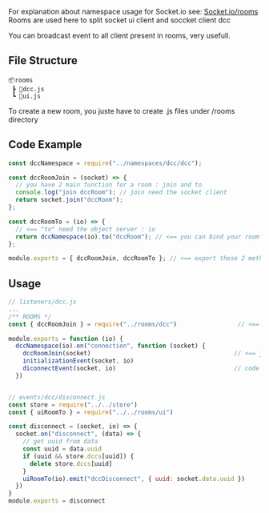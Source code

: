 For explanation about namespace usage for Socket.io see: [Socket.io/rooms](https://socket.io/docs/v4/rooms/)
Rooms are used here to split socket ui client and soccket client dcc

You can broadcast event to all client present in rooms, very usefull.

## File Structure

```
📦rooms
 ┣ 📜dcc.js
 ┗ 📜ui.js
```

To create a new room, you juste have to create .js files under /rooms directory

## Code Example

```javascript
const dccNamespace = require("../namespaces/dcc/dcc");

const dccRoomJoin = (socket) => {
  // you have 2 main function for a room : join and to
  console.log("join dccRoom"); // join need the socket client
  return socket.join("dccRoom");
};

const dccRoomTo = (io) => {
  // <== "to" need the object server : io
  return dccNamespace(io).to("dccRoom"); // <== you can bind your room to a namespace like this
};

module.exports = { dccRoomJoin, dccRoomTo }; // <== export these 2 methods
```

## Usage

```javascript
// listeners/dcc.js
...
/** ROOMS */
const { dccRoomJoin } = require("../rooms/dcc")                 // <== room are import here

module.exports = function (io) {
  dccNamespace(io).on("connection", function (socket) {
    dccRoomJoin(socket)                                        // <== join are called here
    initializationEvent(socket, io)
    diconnectEvent(socket, io)                                 // code of this below ...
  })


// events/dcc/disconnect.js
const store = require("../../store")
const { uiRoomTo } = require("../../rooms/ui")                          // <== To are import here

const disconnect = (socket, io) => {
  socket.on("disconnect", (data) => {
    // get uuid from data
    const uuid = data.uuid
    if (uuid && store.dccs[uuid]) {
      delete store.dccs[uuid]
    }
    uiRoomTo(io).emit("dccDisconnect", { uuid: socket.data.uuid })      // <== to emit on all socket client in the namespaces+rooms
  })
}
module.exports = disconnect

```
